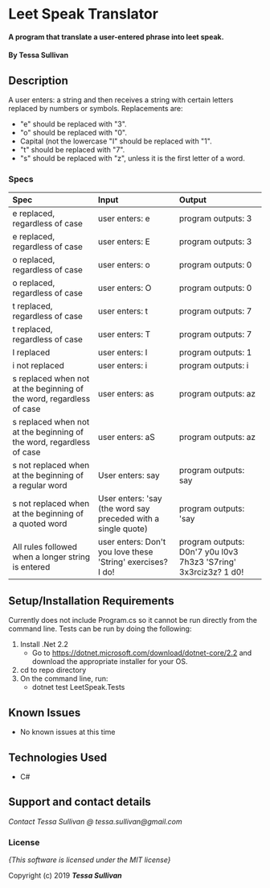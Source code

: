 # Leet Speak Translator

#### A program that translate a user-entered phrase into leet speak.

#### By **Tessa Sullivan**

## Description
A user enters: a string and then receives a string with certain letters replaced by numbers or symbols.  Replacements are:
* "e" should be replaced with "3".
* "o" should be replaced with "0".
* Capital (not the lowercase "I" should be replaced with "1".
* "t" should be replaced with "7".
* "s" should be replaced with "z", unless it is the first letter of a word.



### Specs
| Spec | Input | Output |
| :-------------     | :------------- | :------------- |
| e replaced, regardless of case | user enters: e| program outputs: 3|
| e replaced, regardless of case | user enters: E| program outputs: 3|
| o replaced, regardless of case | user enters: o| program outputs: 0|
| o replaced, regardless of case | user enters: O| program outputs: 0|
| t replaced, regardless of case | user enters: t| program outputs: 7|
| t replaced, regardless of case | user enters: T| program outputs: 7|
| I replaced | user enters: I | program outputs: 1|
| i not replaced | user enters: i | program outputs: i|
| s replaced when not at the beginning of the word, regardless of case | user enters: as | program outputs: az|
| s replaced when not at the beginning of the word, regardless of case | user enters: aS | program outputs: az|
| s not replaced when at the beginning of a regular word | User enters: say | program outputs: say|
| s not replaced when at the beginning of a quoted word | User enters: 'say (the word say preceded with a single quote)| program outputs: 'say|
| All rules followed when a longer string is entered | user enters: Don't you love these 'String' exercises? I do!| program outputs: D0n'7 y0u l0v3 7h3z3 'S7ring' 3x3rciz3z? 1 d0!|



## Setup/Installation Requirements

Currently does not include Program.cs so it cannot be run directly from the command line.  Tests can be run by doing the following:
1. Install .Net 2.2 
    * Go to https://dotnet.microsoft.com/download/dotnet-core/2.2 and download the appropriate installer for your OS.
2. cd to repo directory
3. On the command line, run:
    * dotnet test LeetSpeak.Tests

## Known Issues
* No known issues at this time

## Technologies Used

* C#

## Support and contact details

_Contact Tessa Sullivan @ tessa.sullivan@gmail.com_

### License

*{This software is licensed under the MIT license}*

Copyright (c) 2019 **_Tessa Sullivan_**